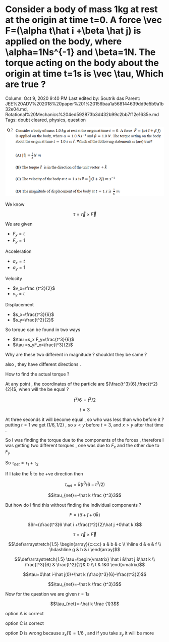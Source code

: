 # Consider a body of mass 1kg at rest at the origin at time t=0. A force \vec F=(\alpha t\hat i +\beta \hat j) is applied on the body, where \alpha=1Ns^{-1} and \beta=1N. The torque acting on the body about the origin at time t=1s is \vec \tau, Which are true ?

Column: Oct 9, 2020 9:40 PM
Last edited by: Soutrik das
Parent: JEE%20ADV%202018%20paper%201%20156baa1a568144639dd9e5b9a1b32e04.md, Rotational%20Mechanics%204ed592873b3d432b99c2bb7f12e1635e.md
Tags: doubt cleared, physics, question

![Consider%20a%20body%20of%20mass%201kg%20at%20rest%20at%20the%20origin%20%20a5fea645754a4858910f5247fe48c1d6/Untitled.png](Consider%20a%20body%20of%20mass%201kg%20at%20rest%20at%20the%20origin%20%20a5fea645754a4858910f5247fe48c1d6/Untitled.png)

We know 

$$\tau=\vec r\times \vec F$$

We are given 

- $F_x=t$
- $F_y=1$

Acceleration 

- $a_x=t$
- $a_y=1$

Velocity

- $v_x=\frac {t^2}{2}$
- $v_y=t$

Displacement

- $s_x=\frac{t^3}{6}$
- $s_y=\frac{t^2}{2}$

So torque can be found in two ways 

- $\tau =s_x F_y=\frac{t^3}{6}$
- $\tau =s_yF_x=\frac{t^3}{2}$

Why are these two different in magnitude  ? shouldnt they be same ? 

also , they have different directions . 

How to find the actual torque ? 

At any point , the coordinates of the particle are $(\frac{t^3}{6},\frac{t^2}{2})$, when will the be equal ?

$$t^3/6=t^2/2$$

$$t=3$$

At three seconds it will become equal , so who was less than who before it ? putting $t=1$ we get $(1/6,1/2)$ , so $x<y$ before $t=3$, and $x>y$ after that time .

So I was finding the torque due to the components of the forces , therefore I was getting two different torques , one was due to $F_x$ and the other due to $F_y$ 

So $\tau_{net}=\tau_1+\tau_2$ 

If I take the $\hat k$ to be +ve direction then 

$$\tau_{net}=\hat k(t^3/6-t^3/2)$$

$$\tau_{net}=-\hat k \frac {t^3}3$$

But how do I find this without finding the individual components ?

$$F=(t\hat i+\hat j +0\hat k)$$

$$r=(\frac{t^3}6 \hat i +\frac{t^2}{2}\hat j +0\hat k )$$

$$\tau=\vec r \times \vec F$$

$$\def\arraystretch{1.5}
  \begin{array}{c:c:c}
   a & b & c \\ \hline
   d & e & f \\
   \hdashline
   g & h & i
\end{array}$$

$$\def\arraystretch{1.5}
\tau=\begin{vmatrix}
\hat i &\hat j &\hat k  \\
\frac{t^3}{6} & \frac{t^2}{2}& 0 \\
t & 1&0
\end{vmatrix}$$

$$\tau=0\hat i-\hat j(0)+\hat k (\frac{t^3}{6}-\frac{t^3}2)$$

$$\tau_{net}=-\hat k \frac {t^3}3$$

Now for the question we are given $t=1s$ 

$$\tau_{net}=-\hat k \frac {1}3$$

option A is correct 

option C is correct 

option D is wrong because $s_x(1)=1/6$ , and if you take $s_y$  it will be more